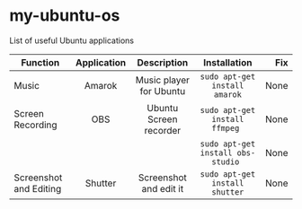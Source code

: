 # my-ubuntu-os
List of useful Ubuntu applications



| Function        | Application           | Description  |  Installation  | Fix |
| ------------- |:-------------:|:-----:|:-----:|-----:|
| Music      | Amarok | Music player for Ubuntu | ``` sudo apt-get install amarok ``` | None |
| Screen Recording      | OBS      |   Ubuntu Screen recorder | ``` sudo apt-get install ffmpeg  ``` | None |
| | | | ``` sudo apt-get install obs-studio  ``` | None |
| Screenshot and Editing | Shutter      |  Screenshot and edit it | ``` sudo apt-get install shutter ``` | None |
